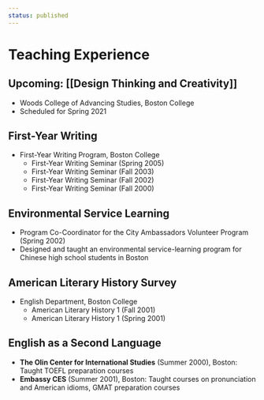 ```yaml
---
status: published
---
```

# Teaching Experience

## 
## Upcoming: [[Design Thinking and Creativity]]
- Woods College of Advancing Studies, Boston College
- Scheduled for Spring 2021

## 
## First-Year Writing
- First-Year Writing Program, Boston College	
	-  First-Year Writing Seminar (Spring 2005) 
	-  First-Year Writing Seminar (Fall 2003) 
	-  First-Year Writing Seminar (Fall 2002)
	-  First-Year Writing Seminar (Fall 2000)

## Environmental Service Learning
- Program Co-Coordinator for the City Ambassadors Volunteer Program (Spring 2002)
- Designed and taught an environmental service-learning program for Chinese high school students in Boston

## 
## American Literary History Survey
- English Department, Boston College
	-  American Literary History 1 (Fall 2001) 
	-  American Literary History 1 (Spring 2001)

## 
## English as a Second Language
- **The Olin Center for International Studies** (Summer 2000), Boston: Taught TOEFL preparation courses
-  **Embassy CES** (Summer 2001), Boston: Taught courses on pronunciation and American idioms, GMAT preparation courses
